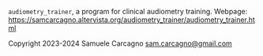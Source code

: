 `audiometry_trainer`, a program for clinical audiometry training.
Webpage: https://samcarcagno.altervista.org/audiometry_trainer/audiometry_trainer.html

Copyright 2023-2024 Samuele Carcagno <sam.carcagno@gmail.com>



